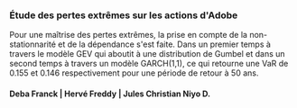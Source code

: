 ### Étude des pertes extrêmes sur les actions d'Adobe
Pour une maîtrise des pertes extrêmes, la prise en compte de la non-stationnarité et de la dépendance s'est faite. Dans un premier temps à travers le modèle GEV qui aboutit à une distribution de Gumbel et dans un second temps à travers un modèle GARCH(1,1), ce qui retourne une VaR de 0.155 et 0.146 respectivement pour une période de retour à 50 ans.

#### Deba Franck | Hervé Freddy | Jules Christian Niyo D.
